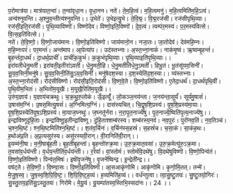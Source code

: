 

  
प॒रोमात्र॑या। मात्र॑यात॒न्वा॑। त॒न्वा॑वृधा॒न। वृ॒धा॒नन। नते॑। ते॒म॒हि॒त्वं। म॒हि॒त्वमनु॑। म॒हि॒त्वमिति॑म॒हि॒ऽत्वं। अन्व॑श्नुवन्ति। अ॒श्नु॒व॒न्तीत्य॑श्नुवन्ति।। उ॒भेते॑। उ॒भेइत्यु॒भे। ते॒वि॒द्म॒। वि॒द्म॒रज॑सी। रज॑सीपृथि॒व्याः। रज॑सी॒इति॒रज॑सी। पृ॒थि॒व्याविष्णॊ॑। विष्णो॑देव। विष्णो॒इति॒विष्णो॑। दे॒व॒त्वं। त्वम्प॑र॒मस्य॑। प॒र॒मस्य॑वित्से। वि॒त्स॒इति॑वित्से।।  
नते॑। ते॒वि॒ष्णो॒। वि॒ष्णो॒जाय॑मानः। वि॒ष्णो॒इति॑विष्णो। जाय॑मानो॒न। नजा॒तः। जा॒तोदेव॑। देव॑महि॒म्नः। म॒हि॒म्नःपरं॑। पर॒मन्तं॑। अन्त॑माप। आ॒पेत्या॑प।। उद॑स्तभ्नाः। अ॒स्त॒भ्ना॒नाकं॑। नाक॑मृ॒ष्वं। ऋ॒ष्वम्बृ॒हन्तं॑। बृ॒हन्तं॑दा॒धर्थ॑। दा॒धर्थ॒प्राचीं॑। प्राचीं॑क॒कुभं॑। क॒कुभं॑पृथि॒व्याः। पृ॒थि॒व्याइति॑पृ॒थि॒व्याः।।  
इरा॑वतीधेनु॒मती॑। इरा॑वती॒इतीरा॑ऽवती। धे॒नु॒मती॒हि। धे॒नु॒मतीति॑धे॒नु॒ऽमती॑। हिभू॒तं। भू॒तंसू॑यव॒सिनी॑। सू॒य॒व॒सिनी॒मनु॑षे। सु॒य॒व॒सिनी॒ति॑सु॒ऽय॒व॒सिनी॑। मनु॑षेदश॒स्या। द॒श॒स्येति॑द॒श॒स्या।। व्य॑स्तभ्नाः। अ॒स्त॒भ्ना॒रोद॑सी। रोद॑सीविष्णो। रोद॑सी॒इति॒रोद॑सी। वि॒ष्ण॒वे॒ते। वि॒ष्णो॒इति॑विष्णो। ए॒तेदा॒धर्थ॑। दा॒धर्थ॑पृथि॒वीं। पृ॒थि॒वीम॒भितः॑। अ॒भितो॑म॒यूखैः॑। म॒यूखै॒रिति॑म॒यूखैः॑।।  
उ॒रुंय॒ज्ञाय॑। य॒ज्ञाय॑चक्रथुः। च॒क्र॒थु॒रु॒लोकं। ऊँ॒इत्यूँ॑। लो॒कञ्ज॒नय॑न्ता। ज॒नय॑न्ता॒सूर्यं॑। सूर्य॑मु॒षासं॑। उ॒षास॑म॒ग्निं। उ॒षस॒मित्यु॒षसं॑। अ॒ग्निमित्य॒ग्निं।। दास॑स्यचित्। चि॒द्वृ॒ष॒शि॒प्रस्य॑। वृ॒ष॒शि॒प्रस्य॑मा॒याः। वृ॒ष॒शि॒प्रस्येति॑वृ॒ष॒ऽशि॒प्रस्य॑। मा॒याज॒घ्नथुः॑। ज॒घ्नतु॑र्नरा। न॒रा॒पृ॒त॒नाज्ये॑षु। पृ॒त॒नाज्ये॒ष्विति॑पृ॒त्य॒नाज्ये॑षु।।  
इन्द्रा॑विष्णूदृंहि॒ताः। इन्द्रा॑विष्णू॒इतीन्द्रा॑विष्णू। दृं॒हि॒ताश्शम्ब॑रस्य। शम्ब॑रस्य॒नव॑। नव॒पुरः॑। पुरो॑नव॒तिं। न॒व॒तिञ्च॑। च॒श्न॒थि॒ष्टं। श्न॒थि॒ष्टमिति॑श्न॒थि॒ष्टं।। श॒तंव॒र्चिनः॑। व॒र्चिन॑स्स॒हस्रं॑। स॒हस्रं॑च। च॒सा॒कं। सा॒कंह॒थः। ह॒थोअ॑प्र॒ति। अ॒प्र॒त्यसुर॑स्य। असु॑रस्यवी॒रान्। वी॒रानिति॑वी॒रान्।।  
इ॒यम्म॑नी॒षा। म॒नी॒षाबृ॑ह॒ती। बृ॒ह॒तीबृ॒हन्ता॑। बृ॒हन्तो॑रुक्र॒मा। उ॒रु॒क्र॒मात॒वसा॑। उ॒रु॒क्र॒मेत्यु॑रु॒ऽक्र॒मा। त॒वसा॑व॒र्धय॑न्ती। व॒र्धय॒न्तीति॑व॒र्धय॑न्ती।। र॒रेवां॑। वां॒स्तोमं॑। स्तोमं॑वि॒दथे॑षु। वि॒दथे॑षुविष्णॊ। वि॒ष्णो॒पिन्व॑तं। वि॒ष्णो॒इति॑विष्णो। पिन्व॑त॒मिषः॑। इषॊ॑वृ॒जने॑षु। वृ॒जने॑ष्विन्द्र। इ॒न्द्रेती॑न्द्र।।  
वष॑ट्ते। ते॒वि॒ष्णॊ॒। वि॒ष्ण्वा॒सः। वि॒ष्णॊ॒इति॑विष्णॊ। आ॒सआकृ॑णोमि। आकृ॑णॊमि। कृ॒णो॒मि॒तत्। तन्मे॑। मे॒जु॒ष॒स्व॒। जु॒ष॒स्व॒शि॒पि॒वि॒ष्ट॒। शि॒पि॒वि॒ष्ट॒ह॒व्यं। ह॒व्यमिति॑ह॒व्यं।। वर्ध॑न्तुत्वा। त्वा॒सु॒ष्टु॒तयः॑। सु॒ष्टु॒तयो॒गिरः॑। सु॒स्तु॒तय॒इति॑सु॒ऽस्तु॒तयः॑। गिरो॑मे। मे॒यू॒यं। यू॒यम्पा॑तस्व॒स्तिभि॒स्सदा॑नः।। 24 ।।  
